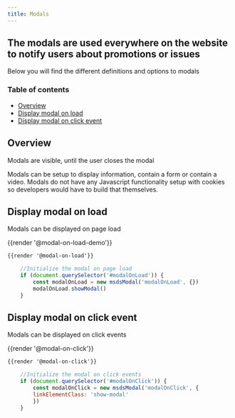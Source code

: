 ```yaml
---
title: Modals
---
```


## The modals are used everywhere on the website to notify users about promotions or issues
Below you will find the different definitions and options to modals

### Table of contents
<div class="row">
    <div class="col-12">
        <ul class="document__unordered-list">
            <li class="document__unordered-list-item"> 
                 <a class="msds-link"href="#overview">Overview</a>
            </li>
            <li class="document__unordered-list-item"> 
                 <a class="msds-link"href="#display-modal-on-load">Display modal on load</a>
            </li>
             <li class="document__unordered-list-item"> 
                 <a class="msds-link"href="#display-modal-on-click-event">Display modal on click event</a>
            </li>
        </ul>
    </div>
</div>

## Overview
Modals are visible, until the user closes the modal

Modals can be setup to display information, contain a form or contain a video. Modals do not have any Javascript functionality setup with cookies so developers would have to build that themselves. 


## Display modal on load
Modals can be displayed on page load

<div class="element-preview">
  <div class="element-preview__inner">{{render '@modal-on-load-demo'}}</div>
</div>

```html
{{render '@modal-on-load'}}
```

```javascript
    //Initialize the modal on page load
    if (document.querySelector('#modalOnLoad')) {
        const modalOnLoad = new msdsModal('modalOnLoad', {})
        modalOnLoad.showModal()
    }

```

## Display modal on click event
Modals can be displayed on click events

<div class="element-preview">
  <div class="element-preview__inner">{{render '@modal-on-click'}}</div>
</div>

```html
{{render '@modal-on-click'}}
```

```javascript
    //Initialize the modal on click events
    if (document.querySelector('#modalOnClick')) {
        const modalOnClick = new msdsModal('modalOnClick', {
        linkElementClass: 'show-modal'
        })
    }

```

<script>
    //Iniliazes JS each time a user changes the page - this is for fractle v1.3.0
    dispatchEvent(new Event('load'));
</script>